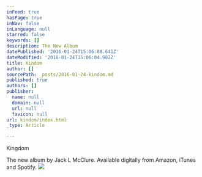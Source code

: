 ```yaml
---
inFeed: true
hasPage: true
inNav: false
inLanguage: null
starred: false
keywords: []
description: The New Album
datePublished: '2016-01-24T15:06:08.641Z'
dateModified: '2016-01-24T15:06:04.902Z'
title: Kindom
author: []
sourcePath: _posts/2016-01-24-kindom.md
published: true
authors: []
publisher:
  name: null
  domain: null
  url: null
  favicon: null
url: kindom/index.html
_type: Article

---
```

Kingdom

The new album by Jack L McClure. Available digitally from Amazon, iTunes and Spotify.
![](https://the-grid-user-content.s3-us-west-2.amazonaws.com/f6da68ea-63e3-4d2a-be16-f694de832ae4.jpg)